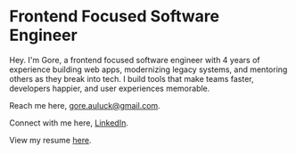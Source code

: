 # Frontend Focused Software Engineer  

Hey. I'm Gore, a frontend focused software engineer with 4 years of experience building web apps, modernizing legacy systems, and mentoring others as they break into tech. I build tools that make teams faster, developers happier, and user experiences memorable.

Reach me here, gore.auluck@gmail.com.

Connect with me here, [LinkedIn](https://www.linkedin.com/in/gore-auluck).

View my resume [here](https://drive.google.com/file/d/1GbYFYMgsYU3qsKOk2RR-1btWEnErw437rmBeHpuxkm8/view).
